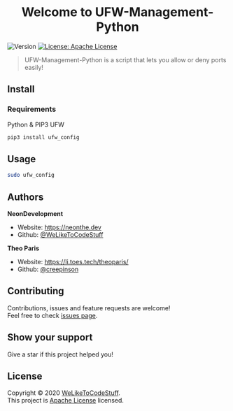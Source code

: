 <h1 align="center">Welcome to UFW-Management-Python </h1>
<p>
  <img alt="Version" src="https://img.shields.io/badge/version-1.0-blue.svg?cacheSeconds=2592000" />
  <a href="https://apache.org/licenses/LICENSE-2.0.txt" target="_blank">
    <img alt="License: Apache License" src="https://img.shields.io/badge/License-Apache License-yellow.svg" />
  </a>
  </a>
</p>

> UFW-Management-Python is a script that lets you allow or deny ports easily!


## Install

### Requirements
Python & PIP3
UFW

```sh
pip3 install ufw_config
```


## Usage

```sh
sudo ufw_config
```

## Authors

 **NeonDevelopment**


* Website: https://neonthe.dev
* Github: [@WeLikeToCodeStuff](https://github.com/WeLikeToCodeStuff)

 **Theo Paris**


* Website: https://li.toes.tech/theoparis/
* Github: [@creepinson](https://github.com/creepinson)


##  Contributing

Contributions, issues and feature requests are welcome!<br />Feel free to check [issues page](https://github.com/WeLikeToCodeStuff/UFW-Management-Python/issues). 

## Show your support

Give a star if this project helped you!

##  License

Copyright © 2020 [WeLikeToCodeStuff](https://github.com/WeLikeToCodeStuff).<br />
This project is [Apache License](https://apache.org/licenses/LICENSE-2.0.txt) licensed.
